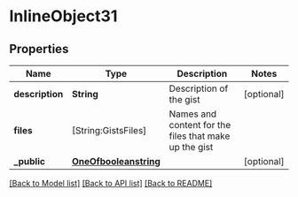 # InlineObject31

## Properties
Name | Type | Description | Notes
------------ | ------------- | ------------- | -------------
**description** | **String** | Description of the gist | [optional] 
**files** | [String:GistsFiles] | Names and content for the files that make up the gist | 
**_public** | [**OneOfbooleanstring**](OneOfbooleanstring.md) |  | [optional] 

[[Back to Model list]](../README.md#documentation-for-models) [[Back to API list]](../README.md#documentation-for-api-endpoints) [[Back to README]](../README.md)


